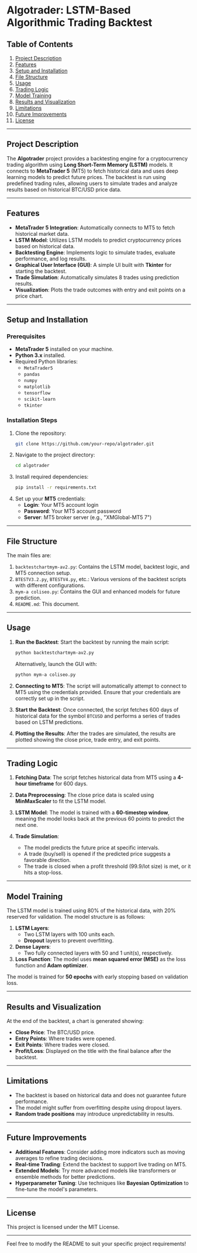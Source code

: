 # **Algotrader: LSTM-Based Algorithmic Trading Backtest**

## **Table of Contents**
1. [Project Description](#project-description)
2. [Features](#features)
3. [Setup and Installation](#setup-and-installation)
4. [File Structure](#file-structure)
5. [Usage](#usage)
6. [Trading Logic](#trading-logic)
7. [Model Training](#model-training)
8. [Results and Visualization](#results-and-visualization)
9. [Limitations](#limitations)
10. [Future Improvements](#future-improvements)
11. [License](#license)

---

## **Project Description**

The **Algotrader** project provides a backtesting engine for a cryptocurrency trading algorithm using **Long Short-Term Memory (LSTM)** models. It connects to **MetaTrader 5** (MT5) to fetch historical data and uses deep learning models to predict future prices. The backtest is run using predefined trading rules, allowing users to simulate trades and analyze results based on historical BTC/USD price data.

---

## **Features**

- **MetaTrader 5 Integration**: Automatically connects to MT5 to fetch historical market data.
- **LSTM Model**: Utilizes LSTM models to predict cryptocurrency prices based on historical data.
- **Backtesting Engine**: Implements logic to simulate trades, evaluate performance, and log results.
- **Graphical User Interface (GUI)**: A simple UI built with **Tkinter** for starting the backtest.
- **Trade Simulation**: Automatically simulates 8 trades using prediction results.
- **Visualization**: Plots the trade outcomes with entry and exit points on a price chart.

---

## **Setup and Installation**

### **Prerequisites**
- **MetaTrader 5** installed on your machine.
- **Python 3.x** installed.
- Required Python libraries:
  - `MetaTrader5`
  - `pandas`
  - `numpy`
  - `matplotlib`
  - `tensorflow`
  - `scikit-learn`
  - `tkinter`

### **Installation Steps**
1. Clone the repository:
   ```bash
   git clone https://github.com/your-repo/algotrader.git
   ```
2. Navigate to the project directory:
   ```bash
   cd algotrader
   ```
3. Install required dependencies:
   ```bash
   pip install -r requirements.txt
   ```
4. Set up your **MT5** credentials:
   - **Login**: Your MT5 account login
   - **Password**: Your MT5 account password
   - **Server**: MT5 broker server (e.g., "XMGlobal-MT5 7")

---

## **File Structure**

The main files are:
1. `backtestchartmym-av2.py`: Contains the LSTM model, backtest logic, and MT5 connection setup.
2. `BTESTV3.2.py`, `BTESTV4.py`, etc.: Various versions of the backtest scripts with different configurations.
3. `mym-a coliseo.py`: Contains the GUI and enhanced models for future prediction.
4. `README.md`: This document.

---

## **Usage**

1. **Run the Backtest**:
   Start the backtest by running the main script:
   ```bash
   python backtestchartmym-av2.py
   ```
   Alternatively, launch the GUI with:
   ```bash
   python mym-a coliseo.py
   ```

2. **Connecting to MT5**:
   The script will automatically attempt to connect to MT5 using the credentials provided. Ensure that your credentials are correctly set up in the script.

3. **Start the Backtest**:
   Once connected, the script fetches 600 days of historical data for the symbol `BTCUSD` and performs a series of trades based on LSTM predictions.

4. **Plotting the Results**:
   After the trades are simulated, the results are plotted showing the close price, trade entry, and exit points.

---

## **Trading Logic**

1. **Fetching Data**:
   The script fetches historical data from MT5 using a **4-hour timeframe** for 600 days.

2. **Data Preprocessing**:
   The close price data is scaled using **MinMaxScaler** to fit the LSTM model.

3. **LSTM Model**:
   The model is trained with a **60-timestep window**, meaning the model looks back at the previous 60 points to predict the next one.

4. **Trade Simulation**:
   - The model predicts the future price at specific intervals.
   - A trade (buy/sell) is opened if the predicted price suggests a favorable direction.
   - The trade is closed when a profit threshold (99.9/lot size) is met, or it hits a stop-loss.

---

## **Model Training**

The LSTM model is trained using 80% of the historical data, with 20% reserved for validation. The model structure is as follows:

1. **LSTM Layers**:
   - Two LSTM layers with 100 units each.
   - **Dropout** layers to prevent overfitting.
2. **Dense Layers**:
   - Two fully connected layers with 50 and 1 unit(s), respectively.
3. **Loss Function**:
   The model uses **mean squared error (MSE)** as the loss function and **Adam optimizer**.

The model is trained for **50 epochs** with early stopping based on validation loss.

---

## **Results and Visualization**

At the end of the backtest, a chart is generated showing:
- **Close Price**: The BTC/USD price.
- **Entry Points**: Where trades were opened.
- **Exit Points**: Where trades were closed.
- **Profit/Loss**: Displayed on the title with the final balance after the backtest.

---

## **Limitations**

- The backtest is based on historical data and does not guarantee future performance.
- The model might suffer from overfitting despite using dropout layers.
- **Random trade positions** may introduce unpredictability in results.

---

## **Future Improvements**

- **Additional Features**: Consider adding more indicators such as moving averages to refine trading decisions.
- **Real-time Trading**: Extend the backtest to support live trading on MT5.
- **Extended Models**: Try more advanced models like transformers or ensemble methods for better predictions.
- **Hyperparameter Tuning**: Use techniques like **Bayesian Optimization** to fine-tune the model's parameters.

---

## **License**

This project is licensed under the MIT License.

---

Feel free to modify the README to suit your specific project requirements!
